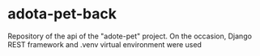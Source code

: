 # adota-pet-back
 Repository of the api of the "adote-pet" project. On the occasion, Django REST framework and .venv virtual environment were used

